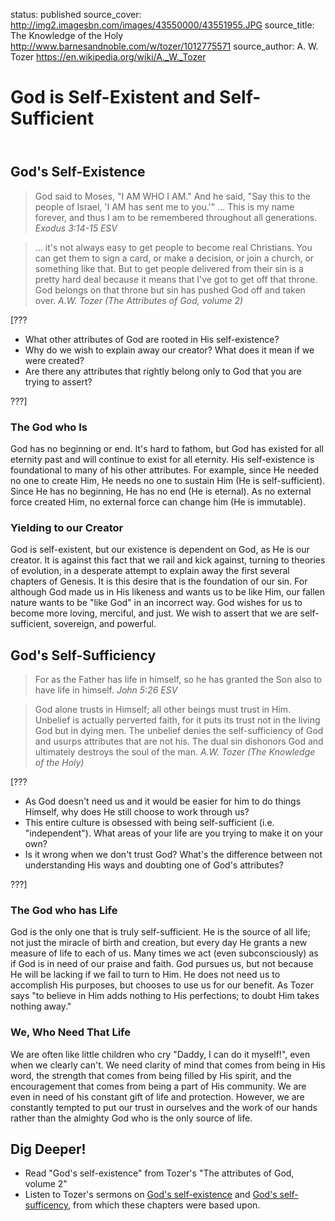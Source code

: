 status: published
source_cover: http://img2.imagesbn.com/images/43550000/43551955.JPG
source_title: The Knowledge of the Holy
              http://www.barnesandnoble.com/w/tozer/1012775571
source_author: A. W. Tozer
               https://en.wikipedia.org/wiki/A._W._Tozer

God is Self-Existent and Self-Sufficient
========================================

<header markdown=1>
</header>




<article markdown=1>

God's Self-Existence
--------------------

> God said to Moses, "I AM WHO I AM." And he said, "Say this to the people of Israel, 'I AM has sent me to you.'" ... This is my name forever, and thus I am to be remembered throughout all generations.
<cite>Exodus 3:14-15 ESV</cite>


> ... it's not always easy to get people to become real Christians. You can get them to sign a card, or make a decision, or join a church, or something like that. But to get people delivered from their sin is a pretty hard deal because it means that I've got to get off that throne. God belongs on that throne but sin has pushed God off and taken over.
<cite>A.W. Tozer (The Attributes of God, volume 2)</cite>


[???

* What other attributes of God are rooted in His self-existence?
* Why do we wish to explain away our creator? What does it mean if we were created?
* Are there any attributes that rightly belong only to God that you are trying to assert?

???]

### The God who Is ###

God has no beginning or end. It's hard to fathom, but God has existed for all eternity past and will continue to exist for all eternity. His self-existence is foundational to many of his other attributes. For example, since He needed no one to create Him, He needs no one to sustain Him (He is self-sufficient). Since He has no beginning, He has no end (He is eternal). As no external force created Him, no external force can change him (He is immutable).

### Yielding to our Creator ###

God is self-existent, but our existence is dependent on God, as He is our creator. It is against this fact that we rail and kick against, turning to theories of evolution, in a desperate attempt to explain away the first several chapters of Genesis. It is this desire that is the foundation of our sin. For although God made us in His likeness and wants us to be like Him, our fallen nature wants to be "like God" in an incorrect way. God wishes for us to become more loving, merciful, and just. We wish to assert that we are self-sufficient, sovereign, and powerful. 



God's Self-Sufficiency
----------------------

> For as the Father has life in himself, so he has granted the Son also to have life in himself.
<cite>John 5:26 ESV</cite>


> God alone trusts in Himself; all other beings must trust in Him. Unbelief is actually perverted faith, for it puts its trust not in the living God but in dying men. The unbelief denies the self-sufficiency of God and usurps attributes that are not his. The dual sin dishonors God and ultimately destroys the soul of the man.
<cite>A.W. Tozer (The Knowledge of the Holy)</cite>

[???

* As God doesn't need us and it would be easier for him to do things Himself, why does He still choose to work through us?
* This entire culture is obsessed with being self-sufficient (i.e. "independent"). What areas of your life are you trying to make it on your own?
* Is it wrong when we don't trust God? What's the difference between not understanding His ways and doubting one of God's attributes?

???]


### The God who has Life ###


God is the only one that is truly self-sufficient. He is the source of all life; not just the miracle of birth and creation, but every day He grants a new measure of life to each of us. Many times we act (even subconsciously) as if God is in need of our praise and faith. God pursues us, but not because He will be lacking if we fail to turn to Him. He does not need us to accomplish His purposes, but chooses to use us for our benefit. As Tozer says "to believe in Him adds nothing to His perfections; to doubt Him takes nothing away."

### We, Who Need That Life ###

We are often like little children who cry "Daddy, I can do it myself!", even when we clearly can't. We need clarity of mind that comes from being in His word, the strength that comes from being filled by His spirit, and the encouragement that comes from being a part of His community. We are even in need of his constant gift of life and protection. However, we are constantly tempted to put our trust in ourselves and the work of our hands rather than the almighty God who is the only source of life.

</article>




<footer markdown=1>

Dig Deeper!
----------

* Read "God's self-existence" from Tozer's "The attributes of God, volume 2"
* Listen to Tozer's sermons on [God's self-existence](http://www.sermonaudio.com/sermoninfo.asp?SID=33091519412) and [God's self-sufficency](http://www.sermonaudio.com/sermoninfo.asp?SID=8509733230), from which these chapters were based upon. 

</footer>
